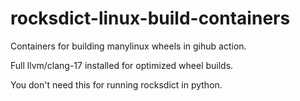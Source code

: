 # rocksdict-linux-build-containers

Containers for building manylinux wheels in gihub action.

Full llvm/clang-17 installed for optimized wheel builds.

You don't need this for running rocksdict in python.
